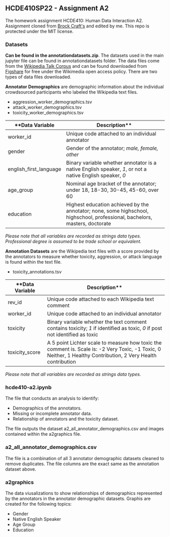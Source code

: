## HCDE410SP22 - Assignment A2

The homework assignment HCDE410: Human Data Interaction A2. Assignment cloned from [Brock Craft's](https://github.com/brockcraft/hcde410sp22) and edited by me. This repo is protected under the MIT license.


### Datasets

**Can be found in the annotationdatasets.zip**.
The datasets used in the main jupyter file can be found in annotationdatasets folder. The data files come from the [Wikipedia Talk Corpus](https://meta.wikimedia.org/wiki/Research:Detox/Data_Release) and can be found downloaded from [Figshare](https://figshare.com/projects/Wikipedia_Talk/16731) for free under the Wikimedia open access policy. There are two types of data files downloaded.

**Annotator Demographics** are demographic information about the individual crowdsourced participants who labeled the Wikipedia text files.
- aggression_worker_demographics.tsv
- attack_worker_demographics.tsv
- toxicity_worker_demographics.tsv

| **Data Variable | Description** |
|-----------| ------------|
| worker_id | Unique code attached to an individual annotator |
| gender | Gender of the annotator; *male, female, other* |
| english_first_language | Binary variable whether annotator is a native English speaker, *1*, or not a native English speaker, *0* |
| age_group | Nominal age bracket of the annotator; under 18, 18-30, 30-45, 45-60, over 60|
| education | Highest education achieved by the annotator; none, some highschool, highschool, professional, bachelors, masters, doctorate|

*Please note that all variables are recorded as strings data types. Professional degree is assumed to be trade school or equivalent.*

**Annotation Datasets** are the Wikipedia text files with a score provided by the annotators to measure whether toxicity, aggression, or attack language is found within the text file.
- toxicity_annotations.tsv

| **Data Variable | Description** |
|-----------| ------------|
| rev_id | Unique code attached to each Wikipedia text comment |
| worker_id | Unique code attached to an individual annotator |
| toxicity | Binary variable whether the text comment contains toxicity; *1* if identified as toxic, *0* if post not identified as toxic |
| toxicity_score | A 5 point Lichter scale to measure how toxic the comment is. Scale is: -2 Very Toxic, -1 Toxic, 0 Neither, 1 Healthy Contribution, 2 Very Health contribution|

*Please note that all variables are recorded as strings data types.*

### hcde410-a2.ipynb

The file that conducts an analysis to identify:
- Demographics of the annotators.
- Missing or incomplete annotator data.
- Relationship of annotators and the toxicity dataset.

The file outputs the dataset a2_all_annotator_demographics.csv and images contained within the a2graphics file.

### a2_all_annotator_demographics.csv

The file is a combination of all 3 annotator demographic datasets cleaned to remove  duplicates. The file columns are the exact same as the annotation dataset above.

### a2graphics

The data viusalizations to show relationships of demographics represented by the annotators in the annotator demographic datasets. Graphis are created for the following topics:
- Gender
- Native English Speaker
- Age Group
- Education
